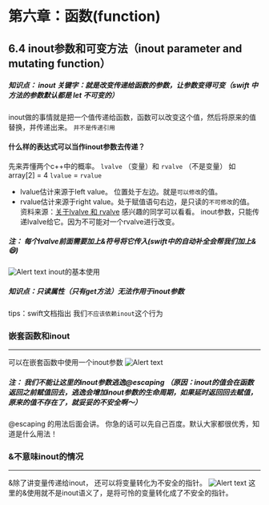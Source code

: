 # 第六章：函数(function)
## 6.4 inout参数和可变方法（inout parameter and mutating function）
##### 知识点： inout 关键字：就是改变传递给函数的参数，让参数变得可变（swift 中方法的参数默认都是 let 不可变的）
inout做的事情就是把一个值传递给函数，函数可以改变这个值，然后将原来的值替换，并传递出来。
```并不是传递引用```

#### 什么样的表达式可以当作inout参数去传递？
 先来弄懂两个c++中的概率。  ```lvalve``` （变量）和 ```rvalve```  （不是变量）
 如array[2] = 4         ```lvalue``` = ```rvalue```
 * lvalue估计来源于left value。 位置处于左边。就是```可以修改```的值。 
 * rvalue估计来源于right value。处于赋值语句右边，是只读的```不可修改```的值。
资料来源：[关于lvalve 和 rvalve](https://blog.csdn.net/rogerhe/article/details/6410993) 感兴趣的同学可以看看。
inout参数，只能传递lvalve给它。因为不可能对一个rvalve进行改变。

##### 注： 每个lvalve前面需要加上&符号将它传入(swift中的自动补全会帮我们加上&    😄)
![Alert text](http://pjmrfxc1n.bkt.clouddn.com/2FC22C09-9CBD-4125-B388-64A726A752B3.jpeg)
inout的基本使用

##### 知识点：只读属性（只有get方法）无法作用于inout参数

tips：swift文档指出 我们```不应该依赖inout```这个行为

### 嵌套函数和inout
---

可以在嵌套函数中使用一个inout参数
![Alert text](http://pjmrfxc1n.bkt.clouddn.com/F33DB316-8729-438B-82A9-B1755961EF96.jpeg)

##### 注： 我们不能让这里的inout参数逃逸@escaping  （原因：inout的值会在函数返回之前赋值回去，逃逸会增加inout参数的生命周期，如果延时返回回去赋值，原来的值不存在了，就妥妥的不安全啊～）
@escaping 的用法后面会讲。 你急的话可以先自己百度。默认大家都很优秀，知道是什么用法！

### &不意味inout的情况
---

&除了讲变量传递给inout， 还可以将变量转化为不安全的指针。
![Alert text](http://pjmrfxc1n.bkt.clouddn.com/28609584-0602-4FCD-AF05-4BC52119DF0C.jpeg)
这里的&使用就不是inout语义了，是将可怜的变量转化成了不安全的指针。

